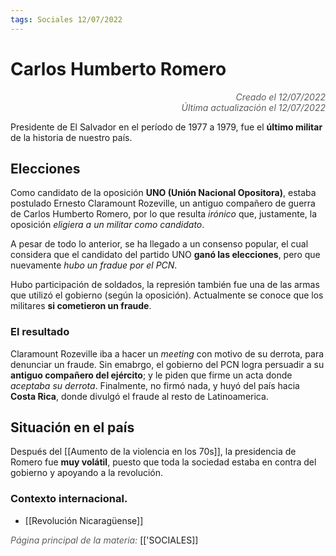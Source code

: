 ```yaml
---
tags: Sociales 12/07/2022
---
```


# Carlos Humberto Romero
<div style="text-align: right; opacity: 0.7; font-style: italic;">Creado el 12/07/2022</div>
<div style="text-align: right; opacity: 0.7; font-style: italic;">Última actualización el 12/07/2022</div>

Presidente de El Salvador en el período de 1977 a 1979, fue el **último militar** de la historia de nuestro país.

## Elecciones

Como candidato de la oposición **UNO (Unión Nacional Opositora)**, estaba postulado Ernesto Claramount Rozeville, un antiguo compañero de guerra de Carlos Humberto Romero, por lo que resulta *irónico* que, justamente, la oposición *eligiera a un militar como candidato*.

A pesar de todo lo anterior, se ha llegado a un consenso popular, el cual considera que el candidato del partido UNO **ganó las elecciones**, pero que nuevamente *hubo un fradue por el PCN*.

Hubo participación de soldados, la represión también fue una de las armas que utilizó el gobierno (según la oposición). Actualmente se conoce que los militares **si cometieron un fraude**.

### El resultado

Claramount Rozeville iba a hacer un *meeting* con motivo de su derrota, para denunciar un fraude. Sin emabrgo, el gobierno del PCN logra persuadir a su **antiguo compañero del ejército**; y le piden que firme un acta donde *aceptaba su derrota*.
Finalmente, no firmó nada, y huyó del país hacia **Costa Rica**, donde divulgó el fraude al resto de Latinoamerica.

## Situación en el país

Después del [[Aumento de la violencia en los 70s]], la presidencia de Romero fue **muy volátil**, puesto que toda la sociedad estaba en contra del gobierno y apoyando a la revolución.

### Contexto internacional.

- [[Revolución Nicaragüense]]

<span style="opacity: 0.7; font-style: italic;">Página principal de la materia:</span> [['SOCIALES]]